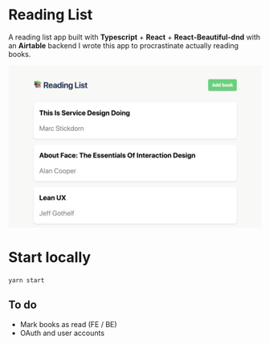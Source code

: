 # Reading List

A reading list app built with **Typescript** + **React** + **React-Beautiful-dnd** with an **Airtable** backend
I wrote this app to procrastinate actually reading books.

![Image of Yaktocat](https://github.com/hrryndrsn/ts-book-app/blob/master/example.png?raw=true)

# Start locally 

`yarn start`

## To do

- Mark books as read (FE / BE)
- OAuth and user accounts


